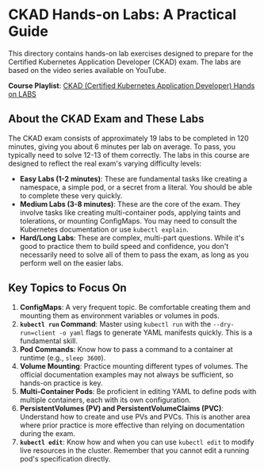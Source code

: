 # CKAD Hands-on Labs: A Practical Guide

This directory contains hands-on lab exercises designed to prepare for the Certified Kubernetes Application Developer (CKAD) exam. The labs are based on the video series available on YouTube.

**Course Playlist**: [CKAD (Certified Kubernetes Application Developer) Hands on LABS](https://www.youtube.com/playlist?list=PLRmSE-IsokP0SQJVyGsNYyUNV3KKwLjrf)

## About the CKAD Exam and These Labs

The CKAD exam consists of approximately 19 labs to be completed in 120 minutes, giving you about 6 minutes per lab on average. To pass, you typically need to solve 12-13 of them correctly. The labs in this course are designed to reflect the real exam's varying difficulty levels:

*   **Easy Labs (1-2 minutes)**: These are fundamental tasks like creating a namespace, a simple pod, or a secret from a literal. You should be able to complete these very quickly.
*   **Medium Labs (3-8 minutes)**: These are the core of the exam. They involve tasks like creating multi-container pods, applying taints and tolerations, or mounting ConfigMaps. You may need to consult the Kubernetes documentation or use `kubectl explain`.
*   **Hard/Long Labs**: These are complex, multi-part questions. While it's good to practice them to build speed and confidence, you don't necessarily need to solve all of them to pass the exam, as long as you perform well on the easier labs.

## Key Topics to Focus On

1.  **ConfigMaps**: A very frequent topic. Be comfortable creating them and mounting them as environment variables or volumes in pods.
2.  **`kubectl run` Command**: Master using `kubectl run` with the `--dry-run=client -o yaml` flags to generate YAML manifests quickly. This is a fundamental skill.
3.  **Pod Commands**: Know how to pass a command to a container at runtime (e.g., `sleep 3600`).
4.  **Volume Mounting**: Practice mounting different types of volumes. The official documentation examples may not always be sufficient, so hands-on practice is key.
5.  **Multi-Container Pods**: Be proficient in editing YAML to define pods with multiple containers, each with its own configuration.
6.  **PersistentVolumes (PV) and PersistentVolumeClaims (PVC)**: Understand how to create and use PVs and PVCs. This is another area where prior practice is more effective than relying on documentation during the exam.
7.  **`kubectl edit`**: Know how and when you can use `kubectl edit` to modify live resources in the cluster. Remember that you cannot edit a running pod's specification directly.
